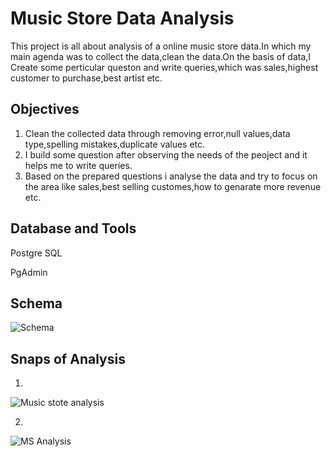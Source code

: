 
# Music Store Data Analysis

This project is all about analysis of a online music store data.In which my main agenda was to collect the data,clean the data.On the basis of data,I Create some perticular queston and write queries,which was sales,highest customer to purchase,best artist etc.



## Objectives
 1) Clean the collected data through removing error,null values,data type,spelling mistakes,duplicate values etc.
 2) I build some question after observing the needs of the peoject and it helps me to write queries.
 3) Based on the prepared questions i analyse the data and try to focus on the area like sales,best selling customes,how to genarate more revenue etc.
##  Database and Tools
Postgre SQL

PgAdmin



## Schema 

![Schema](https://user-images.githubusercontent.com/129640701/234621648-066aa1c5-e318-48ee-b762-5bffa31a5ab3.jpg)



## Snaps of Analysis 
1. 
![Music stote analysis](https://user-images.githubusercontent.com/129640701/234621886-67a2bd9b-4f80-4084-916a-db36b96494b9.jpg)

2. 
![MS Analysis](https://user-images.githubusercontent.com/129640701/234622099-f1aa4547-7bea-4871-a13d-56ea7ce88225.jpg)
